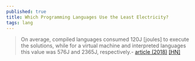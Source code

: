 ```yaml
---
published: true
title: Which Programming Languages Use the Least Electricity?
tags: lang
---
```

> On average, compiled languages consumed 120J [joules] to execute the solutions, while for a virtual machine and interpreted languages this value was 576J and 2365J, respectively.- [article (2018)](https://thenewstack.io/which-programming-languages-use-the-least-electricity) [\[HN\]](https://news.ycombinator.com/item?id=19519164)
